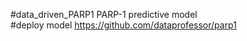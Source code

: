 #data_driven_PARP1
PARP-1 predictive model<br>
#deploy model
https://github.com/dataprofessor/parp1
